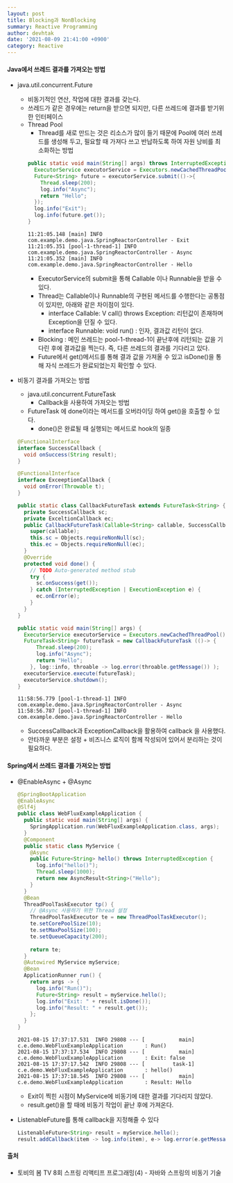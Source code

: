```yaml
---
layout: post
title: Blocking과 NonBlocking
summary: Reactive Programming
author: devhtak
date: '2021-08-09 21:41:00 +0900'
category: Reactive
---
```


#### Java에서 쓰레드 결과를 가져오는 방법

- java.util.concurrent.Future

  - 비동기적인 연산, 작업에 대한 결과를 갖는다.
  - 쓰레드가 같은 경우에는 return을 받으면 되지만, 다른 쓰레드에 결과를 받기위한 인터페이스
  - Thread Pool
    - Thread를 새로 만드는 것은 리소스가 많이 들기 때문에 Pool에 여러 쓰레드를 생성해 두고, 필요할 때 가져다 쓰고 반납하도록 하여 자원 낭비를 최소화하는 방법
    ```java
    public static void main(String[] args) throws InterruptedException, ExecutionException {
      ExecutorService executorService = Executors.newCachedThreadPool();
      Future<String> future = executorService.submit(()->{
        Thread.sleep(200);
        log.info("Async");
        return "Hello";
      });	
      log.info("Exit");
      log.info(future.get());
    }
    ```
    ```
    11:21:05.148 [main] INFO com.example.demo.java.SpringReactorController - Exit
    11:21:05.351 [pool-1-thread-1] INFO com.example.demo.java.SpringReactorController - Async
    11:21:05.352 [main] INFO com.example.demo.java.SpringReactorController - Hello
    ```
      - ExecutorService의 submit을 통해 Callable 이나 Runnable을 받을 수 있다.
      - Thread는 Callable이나 Runnable의 구현된 메서드를 수행한다는 공통점이 있지만, 아래와 같은 차이점이 있다.
        - interface Callable: V call() throws Exception: 리턴값이 존재하며 Exception을 던질 수 있다.
        - interface Runnable: void run() : 인자, 결과값 리턴이 없다.
      - Blocking : 메인 쓰레드는 pool-1-thread-1이 끝난후에 리턴되는 값을 기다린 후에 결과값을 찍는다. 즉, 다른 쓰레드의 결과를 기다리고 있다.
      - Future에서 get()메서드를 통해 결과 값을 가져올 수 있고 isDone()을 통해 자식 쓰레드가 완료되었는지 확인할 수 있다.

- 비동기 결과를 가져오는 방법
  - java.util.concurrent.FutureTask
    - Callback을 사용하여 가져오는 방법
  - FutureTask 에 done이라는 메서드를 오버라이딩 하여 get()을 호출할 수 있다.
    - done()은 완료될 때 실행되는 메서드로 hook의 일종
  ```java
  @FunctionalInterface
  interface SuccessCallback {
    void onSuccess(String result);
  }
  
  @FunctionalInterface
  interface ExceeptionCallback {
    void onError(Throwable t);
  }
  
  public static class CallbackFutureTask extends FutureTask<String> {
    private SuccessCallback sc;
    private ExceltionCallback ec;
    public CallbackFutureTask(Callable<String> callable, SuccessCallback sc, ExceptionCallback ec) {
      super(callable);
      this.sc = Objects.requireNonNull(sc);
      this.ec = Objects.requireNonNull(ec);
    }
    @Override
    protected void done() {
      // TODO Auto-generated method stub
      try {
        sc.onSuccess(get());
      } catch (InterruptedException | ExecutionException e) {
        ec.onError(e);
      }
    }
  }
  
  public static void main(String[] args) {
    ExecutorService executorService = Executors.newCachedThreadPool();
    FutureTask<String> futureTask = new CallbackFutureTask (()-> {
        Thread.sleep(200);
        log.info("Async");
        return "Hello";
      }, log::info, throable -> log.error(throable.getMessage()) );
    executorService.execute(futureTask);
    executorService.shutdown();
  }
  ```
  ```
  11:58:56.779 [pool-1-thread-1] INFO com.example.demo.java.SpringReactorController - Async
  11:58:56.787 [pool-1-thread-1] INFO com.example.demo.java.SpringReactorController - Hello
  ```
  - SuccessCallback과 ExceptionCallback을 활용하여 callback 을 사용했다.
  - 안타까운 부분은 설정 + 비즈니스 로직이 함께 작성되어 있어서 분리하는 것이 필요하다.

#### Spring에서 쓰레드 결과를 가져오는 방법

- @EnableAsync + @Async
  ```java
  @SpringBootApplication
  @EnableAsync
  @Slf4j
  public class WebFluxExampleApplication {
    public static void main(String[] args) {
      SpringApplication.run(WebFluxExampleApplication.class, args);
    }
    @Component
    public static class MyService {
      @Async
      public Future<String> hello() throws InterruptedException {
        log.info("hello()");
        Thread.sleep(1000);
        return new AsyncResult<String>("Hello");
      }
    }	
    @Bean
    ThreadPoolTaskExecutor tp() {
      // @Async 사용하기 위한 Thread 설정
      ThreadPoolTaskExecutor te = new ThreadPoolTaskExecutor();
      te.setCorePoolSize(10);
      te.setMaxPoolSize(100);
      te.setQueueCapacity(200);
      
      return te;
    }
    @Autowired MyService myService;
    @Bean
    ApplicationRunner run() {
      return args -> {
        log.info("Run()");
        Future<String> result = myService.hello();
        log.info("Exit: " + result.isDone());
        log.info("Result: " + result.get());
      };
    }
  }
  ```
  ```
  2021-08-15 17:37:17.531  INFO 29808 --- [           main] c.e.demo.WebFluxExampleApplication       : Run()
  2021-08-15 17:37:17.534  INFO 29808 --- [           main] c.e.demo.WebFluxExampleApplication       : Exit: false
  2021-08-15 17:37:17.542  INFO 29808 --- [         task-1] c.e.demo.WebFluxExampleApplication       : hello()
  2021-08-15 17:37:18.545  INFO 29808 --- [           main] c.e.demo.WebFluxExampleApplication       : Result: Hello
  ```
  - Exit이 찍힌 시점이 MyService에 비동기에 대한 결과를 기다리지 않았다.
  - result.get()을 할 때에 비동기 작업이 끝난 후에 가져온다.

- ListenableFuture를 통해 callback을 지정해줄 수 있다
  
  ```java
  ListenableFuture<String> result = myService.hello();
  result.addCallback(item -> log.info(item), e-> log.error(e.getMessage()));
  ```

#### 출처

- 토비의 봄 TV 8회 스프링 리액티프 프로그래밍(4) - 자바와 스프링의 비동기 기술
